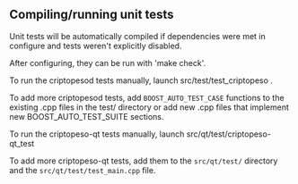 Compiling/running unit tests
------------------------------------

Unit tests will be automatically compiled if dependencies were met in configure
and tests weren't explicitly disabled.

After configuring, they can be run with 'make check'.

To run the criptopesod tests manually, launch src/test/test_criptopeso .

To add more criptopesod tests, add `BOOST_AUTO_TEST_CASE` functions to the existing
.cpp files in the test/ directory or add new .cpp files that
implement new BOOST_AUTO_TEST_SUITE sections.

To run the criptopeso-qt tests manually, launch src/qt/test/criptopeso-qt_test

To add more criptopeso-qt tests, add them to the `src/qt/test/` directory and
the `src/qt/test/test_main.cpp` file.
